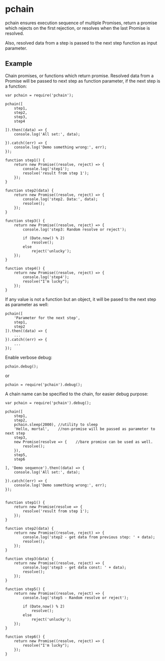 pchain
==========================

pchain ensures execution sequence of multiple Promises, return a promise which 
rejects on the first rejection, or resolves when the last Promise is resolved. 

Also, resolved data from a step is passed to the next step function as input parameter.

Example
------------------------------------------
Chain promises, or functions which return promise. Resolved data from a Promise will be passed to next step as function parameter, if the next step is a function:

    var pchain = require('pchain');

    pchain([
        step1,
        step2,
        step3,
        step4

    ]).then((data) => {
        console.log('All set:', data);
	  
    }).catch((err) => {
        console.log('Demo something wrong:', err);
    });
	
    function step1() {
        return new Promise((resolve, reject) => {
            console.log('step1');
            resolve('result from step 1');
        });
    }

    function step2(data) {
        return new Promise((resolve, reject) => {
            console.log('step2. Data:', data);
            resolve();
        });
    }

    function step3() {
        return new Promise((resolve, reject) => {
            console.log('step3: Random resolve or reject');
        
            if (Date.now() % 2)
                resolve();
            else
                reject('unlucky');
        });
    }

    function step4() {
        return new Promise((resolve, reject) => {
            console.log('step4');
            resolve("I'm lucky");
        });
    }


  
If any value is not a function but an object, it will be pased to the next step as parameter as well:

    pchain([
		'Parameter for the next step',
        step1,
        step2
    ]).then((data) => {
        ...
    }).catch((err) => {
        ...
    });
  

Enable verbose debug:

    pchain.debug();
	
or

    pchain = require('pchain').debug();

A chain name can be specified to the chain, for easier debug purpose:

    var pchain = require('pchain').debug();

    pchain([
        step1,
        step2,
        pchain.sleep(2000),	//utility to sleep
        'Hello, mortal',	//non-promise will be passed as parameter to next step
        step3,		
        new Promise(resolve => {	//bare promise can be used as well.
            resolve();
        }),
        step5,
        step6

    ], 'Demo sequence').then((data) => {
        console.log('All set:', data);

    }).catch((err) => {
        console.log('Demo something wrong:', err);
    });


    function step1() {
        return new Promise(resolve => {
            resolve('result from step 1');
        });
    }

    function step2(data) {
        return new Promise((resolve, reject) => {
            console.log('step2 - get data from previous step: ' + data);
            resolve();
        });
    }

    function step3(data) {
        return new Promise((resolve, reject) => {
            console.log('step3 - get data const: ' + data);
            resolve();
        });
    }

    function step5() {
        return new Promise((resolve, reject) => {
            console.log('step5 - Random resolve or reject');

            if (Date.now() % 2)
                resolve();
            else
                reject('unlucky');
        });
    }

    function step6() {
        return new Promise((resolve, reject) => {
            resolve("I'm lucky");
        });
    }
